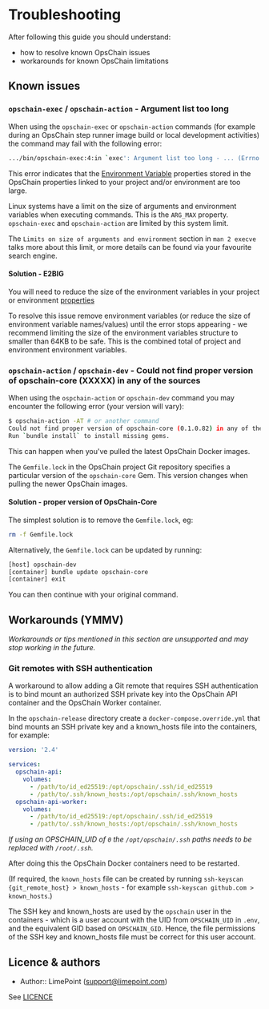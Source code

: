 # Troubleshooting

After following this guide you should understand:

- how to resolve known OpsChain issues
- workarounds for known OpsChain limitations

## Known issues

### `opschain-exec` / `opschain-action` - Argument list too long

When using the `opschain-exec` or `opschain-action` commands (for example during an OpsChain step runner image build or local development activities) the command may fail with the following error:

```bash
.../bin/opschain-exec:4:in `exec': Argument list too long - ... (Errno::E2BIG)
```

This error indicates that the [Environment Variable](reference/properties.md#environment-variables) properties stored in the OpsChain properties linked to your project and/or environment are too large.

Linux systems have a limit on the size of arguments and environment variables when executing commands. This is the `ARG_MAX` property. `opschain-exec` and `opschain-action` are limited by this system limit.

The `Limits on size of arguments and environment` section in `man 2 execve` talks more about this limit, or more details can be found via your favourite search engine.

#### Solution - E2BIG

You will need to reduce the size of the environment variables in your project or environment [properties](reference/properties.md)

To resolve this issue remove environment variables (or reduce the size of environment variable names/values) until the error stops appearing - we recommend limiting the size of the environment variables structure to smaller than 64KB to be safe. This is the combined total of project and environment environment variables.

### `opschain-action` / `opschain-dev` - Could not find proper version of opschain-core (XXXXX) in any of the sources

When using the `ospchain-action` or `opschain-dev` command you may encounter the following error (your version will vary):

```bash
$ opschain-action -AT # or another command
Could not find proper version of opschain-core (0.1.0.82) in any of the sources
Run `bundle install` to install missing gems.
```

This can happen when you've pulled the latest OpsChain Docker images.

The `Gemfile.lock` in the OpsChain project Git repository specifies a particular version of the `opschain-core` Gem. This version changes when pulling the newer OpsChain images.

#### Solution - proper version of OpsChain-Core

The simplest solution is to remove the `Gemfile.lock`, eg:

```bash
rm -f Gemfile.lock
```

Alternatively, the `Gemfile.lock` can be updated by running:

```bash
[host] opschain-dev
[container] bundle update opschain-core
[container] exit
```

You can then continue with your original command.

## Workarounds (YMMV)

_Workarounds or tips mentioned in this section are unsupported and may stop working in the future._

### Git remotes with SSH authentication

A workaround to allow adding a Git remote that requires SSH authentication is to bind mount an authorized SSH private key into the OpsChain API container and the OpsChain Worker container.

In the `opschain-release` directory create a `docker-compose.override.yml` that bind mounts an SSH private key and a known_hosts file into the containers, for example:

```yaml
version: '2.4'

services:
  opschain-api:
    volumes:
      - /path/to/id_ed25519:/opt/opschain/.ssh/id_ed25519
      - /path/to/.ssh/known_hosts:/opt/opschain/.ssh/known_hosts
  opschain-api-worker:
    volumes:
      - /path/to/id_ed25519:/opt/opschain/.ssh/id_ed25519
      - /path/to/.ssh/known_hosts:/opt/opschain/.ssh/known_hosts
```

_If using an OPSCHAIN_UID of `0` the `/opt/opschain/.ssh` paths needs to be replaced with `/root/.ssh`._

After doing this the OpsChain Docker containers need to be restarted.

(If required, the `known_hosts` file can be created by running `ssh-keyscan {git_remote_host} > known_hosts` - for example `ssh-keyscan github.com > known_hosts`.)

The SSH key and known_hosts are used by the `opschain` user in the containers - which is a user account with the UID from `OPSCHAIN_UID` in `.env`, and the equivalent GID based on `OPSCHAIN_GID`. Hence, the file permissions of the SSH key and known_hosts file must be correct for this user account.

## Licence & authors

- Author:: LimePoint (support@limepoint.com)

See [LICENCE](../LICENCE)
